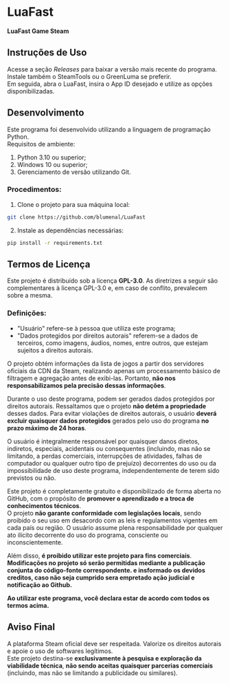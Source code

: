 # LuaFast
**LuaFast Game Steam**

## Instruções de Uso
Acesse a seção *Releases* para baixar a versão mais recente do programa. Instale também o SteamTools ou o GreenLuma se preferir.  
Em seguida, abra o LuaFast, insira o App ID desejado e utilize as opções disponibilizadas.

## Desenvolvimento
Este programa foi desenvolvido utilizando a linguagem de programação Python.  
Requisitos de ambiente:
1. Python 3.10 ou superior;
2. Windows 10 ou superior;
3. Gerenciamento de versão utilizando Git.

### Procedimentos:
1. Clone o projeto para sua máquina local:

```bash
git clone https://github.com/blumenal/LuaFast
```

2. Instale as dependências necessárias:

```bash
pip install -r requirements.txt
```

## Termos de Licença
Este projeto é distribuído sob a licença **GPL-3.0**. As diretrizes a seguir são complementares à licença GPL-3.0 e, em caso de conflito, prevalecem sobre a mesma.

### Definições:
- "Usuário" refere-se à pessoa que utiliza este programa;
- "Dados protegidos por direitos autorais" referem-se a dados de terceiros, como imagens, áudios, nomes, entre outros, que estejam sujeitos a direitos autorais.

O projeto obtém informações da lista de jogos a partir dos servidores oficiais da CDN da Steam, realizando apenas um processamento básico de filtragem e agregação antes de exibi-las. Portanto, **não nos responsabilizamos pela precisão dessas informações**.

Durante o uso deste programa, podem ser gerados dados protegidos por direitos autorais. Ressaltamos que o projeto **não detém a propriedade** desses dados. Para evitar violações de direitos autorais, o usuário **deverá excluir quaisquer dados protegidos** gerados pelo uso do programa **no prazo máximo de 24 horas**.

O usuário é integralmente responsável por quaisquer danos diretos, indiretos, especiais, acidentais ou consequentes (incluindo, mas não se limitando, a perdas comerciais, interrupções de atividades, falhas de computador ou qualquer outro tipo de prejuízo) decorrentes do uso ou da impossibilidade de uso deste programa, independentemente de terem sido previstos ou não.

Este projeto é completamente gratuito e disponibilizado de forma aberta no GitHub, com o propósito de **promover o aprendizado e a troca de conhecimentos técnicos**.  
O projeto **não garante conformidade com legislações locais**, sendo proibido o seu uso em desacordo com as leis e regulamentos vigentes em cada país ou região. O usuário assume plena responsabilidade por qualquer ato ilícito decorrente do uso do programa, consciente ou inconscientemente.

Além disso, **é proibido utilizar este projeto para fins comerciais**.  
**Modificações no projeto só serão permitidas mediante a publicação conjunta do código-fonte correspondente. e insformado os devidos creditos, caso não seja cumprido sera empretado ação judicial e notificação ao Github.**

**Ao utilizar este programa, você declara estar de acordo com todos os termos acima.**

## Aviso Final
A plataforma Steam oficial deve ser respeitada. Valorize os direitos autorais e apoie o uso de softwares legítimos.  
Este projeto destina-se **exclusivamente à pesquisa e exploração da viabilidade técnica**, **não sendo aceitas quaisquer parcerias comerciais** (incluindo, mas não se limitando a publicidade ou similares).
